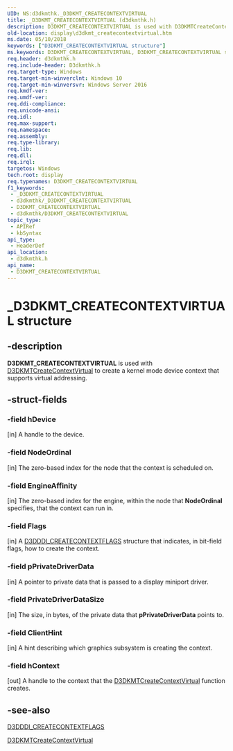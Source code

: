```yaml
---
UID: NS:d3dkmthk._D3DKMT_CREATECONTEXTVIRTUAL
title: _D3DKMT_CREATECONTEXTVIRTUAL (d3dkmthk.h)
description: D3DKMT_CREATECONTEXTVIRTUAL is used with D3DKMTCreateContextVirtual to create a kernel mode device context that supports virtual addressing.
old-location: display\d3dkmt_createcontextvirtual.htm
ms.date: 05/10/2018
keywords: ["D3DKMT_CREATECONTEXTVIRTUAL structure"]
ms.keywords: D3DKMT_CREATECONTEXTVIRTUAL, D3DKMT_CREATECONTEXTVIRTUAL structure [Display Devices], _D3DKMT_CREATECONTEXTVIRTUAL, d3dkmthk/D3DKMT_CREATECONTEXTVIRTUAL, display.d3dkmt_createcontextvirtual
req.header: d3dkmthk.h
req.include-header: D3dkmthk.h
req.target-type: Windows
req.target-min-winverclnt: Windows 10
req.target-min-winversvr: Windows Server 2016
req.kmdf-ver: 
req.umdf-ver: 
req.ddi-compliance: 
req.unicode-ansi: 
req.idl: 
req.max-support: 
req.namespace: 
req.assembly: 
req.type-library: 
req.lib: 
req.dll: 
req.irql: 
targetos: Windows
tech.root: display
req.typenames: D3DKMT_CREATECONTEXTVIRTUAL
f1_keywords:
 - _D3DKMT_CREATECONTEXTVIRTUAL
 - d3dkmthk/_D3DKMT_CREATECONTEXTVIRTUAL
 - D3DKMT_CREATECONTEXTVIRTUAL
 - d3dkmthk/D3DKMT_CREATECONTEXTVIRTUAL
topic_type:
 - APIRef
 - kbSyntax
api_type:
 - HeaderDef
api_location:
 - d3dkmthk.h
api_name:
 - D3DKMT_CREATECONTEXTVIRTUAL
---
```


# _D3DKMT_CREATECONTEXTVIRTUAL structure


## -description

<b>D3DKMT_CREATECONTEXTVIRTUAL</b> is used with <a href="/windows-hardware/drivers/ddi/d3dkmthk/nf-d3dkmthk-d3dkmtcreatecontextvirtual">D3DKMTCreateContextVirtual</a> to create a kernel mode device context that supports virtual addressing.

## -struct-fields

### -field hDevice

[in] A handle to the device.

### -field NodeOrdinal

[in] The zero-based index for the node that the context is scheduled on.

### -field EngineAffinity

[in] The zero-based index for the engine, within the node that <b>NodeOrdinal</b> specifies, that the context can run in.

### -field Flags

[in] A <a href="/windows-hardware/drivers/ddi/d3dukmdt/ns-d3dukmdt-_d3dddi_createcontextflags">D3DDDI_CREATECONTEXTFLAGS</a> structure that indicates, in bit-field flags, how to create the context.

### -field pPrivateDriverData

[in] A pointer to private data that is passed to a display miniport driver.

### -field PrivateDriverDataSize

[in] The size, in bytes, of the private data that <b>pPrivateDriverData</b> points to.

### -field ClientHint

[in] A hint describing which graphics subsystem is creating the context.

### -field hContext

[out] A handle to the context that the <a href="/windows-hardware/drivers/ddi/d3dkmthk/nf-d3dkmthk-d3dkmtcreatecontextvirtual">D3DKMTCreateContextVirtual</a> function creates.

## -see-also

<a href="/windows-hardware/drivers/ddi/d3dukmdt/ns-d3dukmdt-_d3dddi_createcontextflags">D3DDDI_CREATECONTEXTFLAGS</a>



<a href="/windows-hardware/drivers/ddi/d3dkmthk/nf-d3dkmthk-d3dkmtcreatecontextvirtual">D3DKMTCreateContextVirtual</a>

